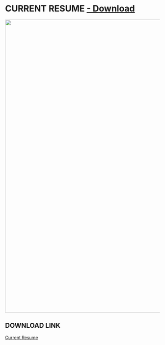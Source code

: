 # CURRENT RESUME <a href="https://github.com/edunzer/CURRENT_RESUME/raw/main/Resume%203.4.3.pdf"> - Download</a>
<a href="https://github.com/edunzer/CURRENT_RESUME/raw/main/Resume%203.4.3.pdf"><img src="https://github.com/edunzer/CURRENT_RESUME/blob/main/Resume%203.4.3.jpg" width="950"></a>
## DOWNLOAD LINK
<a href="https://github.com/edunzer/CURRENT_RESUME/raw/main/Resume%203.4.3.pdf">Current Resume</a>


